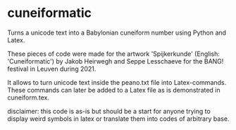# cuneiformatic
Turns a unicode text into a Babylonian cuneiform number using Python and Latex. 

These pieces of code were made for the artwork 'Spijkerkunde' (English: 'Cuneiformatic') by Jakob Heirwegh and Seppe Lesschaeve for the BANG! festival in Leuven during 2021. 

It allows to turn unicode text inside the peano.txt file into Latex-commands. These commands can later be added to a Latex file as is demonstrated in cuneiform.tex. 

disclaimer: this code is as-is but should be a start for anyone trying to display weird symbols in latex or translate them into codes of arbitrary base.
